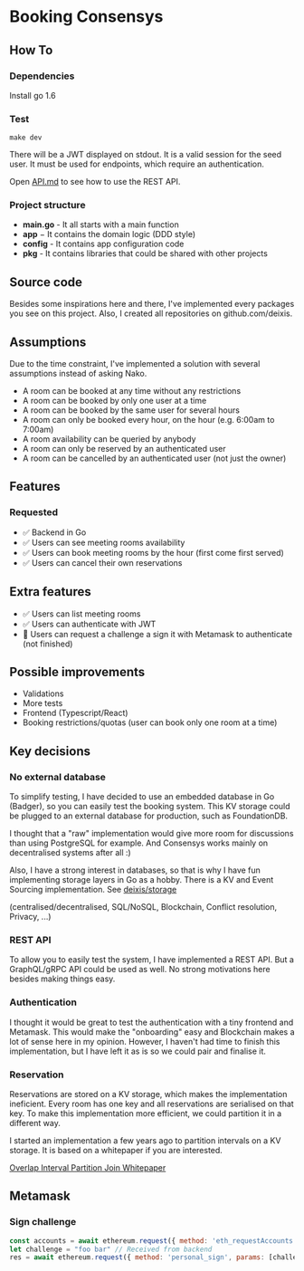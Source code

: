 # Booking Consensys

## How To

### Dependencies

Install go 1.6

### Test

```shell
make dev
```

There will be a JWT displayed on stdout. It is a valid session for the seed user.
It must be used for endpoints, which require an authentication.

Open [API.md](API.md) to see how to use the REST API.

### Project structure

- **main.go** - It all starts with a main function
- **app** − It contains the domain logic (DDD style)
- **config** - It contains app configuration code
- **pkg** - It contains libraries that could be shared with other projects

## Source code

Besides some inspirations here and there, I've implemented every packages you see
on this project. Also, I created all repositories on github.com/deixis.

## Assumptions

Due to the time constraint, I've implemented a solution with several assumptions
instead of asking Nako.

- A room can be booked at any time without any restrictions
- A room can be booked by only one user at a time
- A room can be booked by the same user for several hours
- A room can only be booked every hour, on the hour (e.g. 6:00am to 7:00am)
- A room availability can be queried by anybody
- A room can only be reserved by an authenticated user
- A room can be cancelled by an authenticated user (not just the owner)

## Features

### Requested

- ✅ Backend in Go
- ✅ Users can see meeting rooms availability
- ✅ Users can book meeting rooms by the hour (first come first served)
- ✅ Users can cancel their own reservations

## Extra features

- ✅ Users can list meeting rooms
- ✅ Users can authenticate with JWT
- 🛑 Users can request a challenge a sign it with Metamask to authenticate (not finished)

## Possible improvements

- Validations
- More tests
- Frontend (Typescript/React)
- Booking restrictions/quotas (user can book only one room at a time)

## Key decisions

### No external database

To simplify testing, I have decided to use an embedded database in Go (Badger),
so you can easily test the booking system. This KV storage could be plugged
to an external database for production, such as FoundationDB.

I thought that a "raw" implementation would give more room for discussions than
using PostgreSQL for example. And Consensys works mainly on decentralised systems after all :)

Also, I have a strong interest in databases, so that is why I have fun
implementing storage layers in Go as a hobby. There is a KV and Event Sourcing implementation.
See [deixis/storage](https://github.com/deixis/storage)

(centralised/decentralised, SQL/NoSQL, Blockchain, Conflict resolution, Privacy, ...)

### REST API

To allow you to easily test the system, I have implemented a REST API. But a GraphQL/gRPC API could be
used as well. No strong motivations here besides making things easy.

### Authentication

I thought it would be great to test the authentication with a tiny frontend and Metamask. This would make
the "onboarding" easy and Blockchain makes a lot of sense here in my opinion. However, I haven't had
time to finish this implementation, but I have left it as is so we could pair and finalise it.

### Reservation

Reservations are stored on a KV storage, which makes the implementation ineficient. Every room
has one key and all reservations are serialised on that key. To make this implementation more
efficient, we could partition it in a different way.

I started an implementation a few years ago to partition intervals on a KV storage.
It is based on a whitepaper if you are interested.

[Overlap Interval Partition Join Whitepaper](https://files.ifi.uzh.ch/boehlen/Papers/DBG14.pdf)

## Metamask

### Sign challenge

```js
const accounts = await ethereum.request({ method: 'eth_requestAccounts' })
let challenge = "foo bar" // Received from backend
res = await ethereum.request({ method: 'personal_sign', params: [challenge, accounts[0]] })
```
